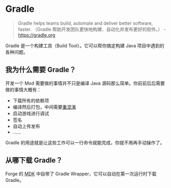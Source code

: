 # Gradle

> Gradle helps teams build, automate and deliver better software, faster.
> （Gradle 帮助开发团队更快地构建、自动化并发布更好的软件。）
> \- https://gradle.org

Gradle 是一个构建工具（Build Tool）。它可以帮你搞定构建 Java 项目中遇到的各种问题。  

## 我为什么需要 Gradle？

开发一个 Mod 需要做的事情并不只是编译 Java 源码那么简单。你前前后后需要做的事情大概有：

  - 下载所有的依赖项
  - 编译然后打包，中间需要[重混淆](mcp.md)
  - 启动游戏进行调试
  - 签名
  - 自动上传发布
  - ……

Gradle 的用途就是让这些工作可以一行命令就能完成，你就不用再手动操作了。

## 从哪下载 Gradle？

Forge 的 [MDK](mdk.md) 中自带了 Gradle Wrapper，它可以自动在第一次运行时下载 Gradle。

